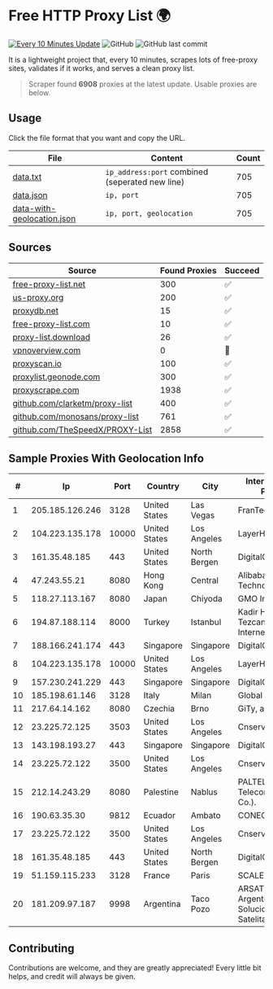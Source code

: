 
# Free HTTP Proxy List 🌍

[![Every 10 Minutes Update](https://github.com/mertguvencli/http-proxy-list/actions/workflows/main.yml/badge.svg?branch=main)](https://github.com/mertguvencli/http-proxy-list/actions/workflows/main.yml)
![GitHub](https://img.shields.io/github/license/mertguvencli/http-proxy-list)
![GitHub last commit](https://img.shields.io/github/last-commit/mertguvencli/http-proxy-list)

It is a lightweight project that, every 10 minutes, scrapes lots of free-proxy sites, validates if it works, and serves a clean proxy list.


> Scraper found **6908** proxies at the latest update. Usable proxies are below.

## Usage

Click the file format that you want and copy the URL.


|File|Content|Count|
|----|-------|-----|
|[data.txt](https://raw.githubusercontent.com/mertguvencli/http-proxy-list/main/proxy-list/data.txt)|`ip_address:port` combined (seperated new line)|705|
|[data.json](https://raw.githubusercontent.com/mertguvencli/http-proxy-list/main/proxy-list/data.json)|`ip, port`|705|
|[data-with-geolocation.json](https://raw.githubusercontent.com/mertguvencli/http-proxy-list/main/proxy-list/data-with-geolocation.json)|`ip, port, geolocation`|705|

## Sources

|Source|Found Proxies|Succeed|
|------|-------------|-------|
|[free-proxy-list.net](https://free-proxy-list.net)|300|✅|
|[us-proxy.org](https://www.us-proxy.org)|200|✅|
|[proxydb.net](http://proxydb.net)|15|✅|
|[free-proxy-list.com](https://free-proxy-list.com/?page=&port=&type%5B%5D=http&type%5B%5D=https&up_time=0&search=Search)|10|✅|
|[proxy-list.download](https://www.proxy-list.download/HTTP)|26|✅|
|[vpnoverview.com](https://vpnoverview.com/privacy/anonymous-browsing/free-proxy-servers)|0|🚫|
|[proxyscan.io](https://www.proxyscan.io)|100|✅|
|[proxylist.geonode.com](https://proxylist.geonode.com/api/proxy-list?limit=300&page=1&sort_by=lastChecked&sort_type=desc&protocols=http,https)|300|✅|
|[proxyscrape.com](https://api.proxyscrape.com/v2/?request=displayproxies&protocol=http&timeout=10000&country=all&ssl=all&anonymity=all)|1938|✅|
|[github.com/clarketm/proxy-list](https://raw.githubusercontent.com/clarketm/proxy-list/master/proxy-list-raw.txt)|400|✅|
|[github.com/monosans/proxy-list](https://raw.githubusercontent.com/monosans/proxy-list/main/proxies/http.txt)|761|✅|
|[github.com/TheSpeedX/PROXY-List](https://raw.githubusercontent.com/TheSpeedX/PROXY-List/master/http.txt)|2858|✅|


## Sample Proxies With Geolocation Info

|#|Ip|Port|Country|City|Internet Service Provider|
|-|--|----|-------|----|-------------------------|
|1|205.185.126.246|3128|United States|Las Vegas|FranTech Solutions|
|2|104.223.135.178|10000|United States|Los Angeles|LayerHost|
|3|161.35.48.185|443|United States|North Bergen|DigitalOcean, LLC|
|4|47.243.55.21|8080|Hong Kong|Central|Alibaba (US) Technology Co., Ltd.|
|5|118.27.113.167|8080|Japan|Chiyoda|GMO Internet, Inc.|
|6|194.87.188.114|8000|Turkey|Istanbul|Kadir Huseyin Tezcan Nosspeed Internet Teknolojileri|
|7|188.166.241.174|443|Singapore|Singapore|DigitalOcean, LLC|
|8|104.223.135.178|10000|United States|Los Angeles|LayerHost|
|9|157.230.241.229|443|Singapore|Singapore|DigitalOcean, LLC|
|10|185.198.61.146|3128|Italy|Milan|Global Router LLC|
|11|217.64.14.162|8080|Czechia|Brno|GiTy, a.s.|
|12|23.225.72.125|3503|United States|Los Angeles|Cnservers LLC|
|13|143.198.193.27|443|Singapore|Singapore|DigitalOcean, LLC|
|14|23.225.72.122|3500|United States|Los Angeles|Cnservers LLC|
|15|212.14.243.29|8080|Palestine|Nablus|PALTEL (Palestine Telecommunications Co.).|
|16|190.63.35.30|9812|Ecuador|Ambato|CONECEL|
|17|23.225.72.122|3500|United States|Los Angeles|Cnservers LLC|
|18|161.35.48.185|443|United States|North Bergen|DigitalOcean, LLC|
|19|51.159.115.233|3128|France|Paris|SCALEWAY|
|20|181.209.97.187|9998|Argentina|Taco Pozo|ARSAT - Empresa Argentina de Soluciones Satelitales S.A|



## Contributing

Contributions are welcome, and they are greatly appreciated! Every
little bit helps, and credit will always be given.

